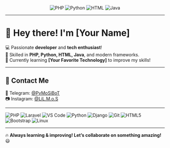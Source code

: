 <!-- Programming Languages Icons -->
<p align="center">
  <img src="https://img.shields.io/badge/PHP-777BB4?style=for-the-badge&logo=php&logoColor=white" alt="PHP">
  <img src="https://img.shields.io/badge/Python-3776AB?style=for-the-badge&logo=python&logoColor=white" alt="Python">
  <img src="https://img.shields.io/badge/HTML-E34F26?style=for-the-badge&logo=html5&logoColor=white" alt="HTML">
  <img src="https://img.shields.io/badge/Java-007396?style=for-the-badge&logo=java&logoColor=white" alt="Java">
</p>

---

# 👋 Hey there! I'm [Your Name]  
💻 Passionate **developer** and **tech enthusiast**!  
🚀 Skilled in **PHP, Python, HTML, Java**, and modern frameworks.  
🌱 Currently learning **[Your Favorite Technology]** to improve my skills!  

---

## 🔗 **Contact Me**
📩 Telegram: [@PvMoSiBoT](https://t.me/PvMoSiBoT)  
📷 Instagram: [@LiL.M.o.S](https://instagram.com/lil.m.o.s)  

---




 ![PHP](https://img.shields.io/badge/PHP-777BB4?style=for-the-badge&logo=php&logoColor=white)  ![Laravel](https://img.shields.io/badge/Laravel-FF2D20?style=for-the-badge&logo=laravel&logoColor=white)  ![VS Code](https://img.shields.io/badge/VS%20Code-007ACC?style=for-the-badge&logo=visual-studio-code&logoColor=white) 
 ![Python](https://img.shields.io/badge/Python-3776AB?style=for-the-badge&logo=python&logoColor=white)  ![Django](https://img.shields.io/badge/Django-092E20?style=for-the-badge&logo=django&logoColor=white)  ![Git](https://img.shields.io/badge/Git-F05032?style=for-the-badge&logo=git&logoColor=white) 
 ![HTML5](https://img.shields.io/badge/HTML-E34F26?style=for-the-badge&logo=html5&logoColor=white)  ![Bootstrap](https://img.shields.io/badge/Bootstrap-7952B3?style=for-the-badge&logo=bootstrap&logoColor=white)  ![Linux](https://img.shields.io/badge/Linux-FCC624?style=for-the-badge&logo=linux&logoColor=black) 

---

🔥 **Always learning & improving! Let’s collaborate on something amazing!** 😃  
